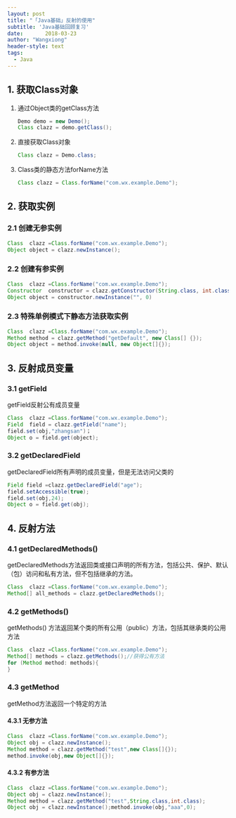 ```yaml
---
layout: post
title: "「Java基础」反射的使用"
subtitle: 'Java基础回顾复习'
date:       2018-03-23
author: "Wangxiong"
header-style: text
tags:
  - Java
---
```

## 1. 获取Class对象

1. 通过Object类的getClass方法

   ```java
   Demo demo = new Demo();
   Class clazz = demo.getClass();
   ```

2. 直接获取Class对象

   ```java
   Class clazz = Demo.class;
   ```

3. Class类的静态方法forName方法
	
   ```java
   Class clazz = Class.forName("com.wx.example.Demo");
   ```

## 2. 获取实例

### 2.1 创建无参实例

```java
Class  clazz =Class.forName("com.wx.example.Demo");
Object object = clazz.newInstance();
```

### 2.2 创建有参实例

```java
Class  clazz =Class.forName("com.wx.example.Demo");
Constructor  constructor = clazz.getConstructor(String.class, int.class);
Object object = constructor.newInstance("", 0)
```

### 2.3 特殊单例模式下静态方法获取实例

```java
Class  clazz =Class.forName("com.wx.example.Demo");
Method method = clazz.getMethod("getDefault", new Class[] {});
Object object = method.invoke(null, new Object[]{});
```

## 3. 反射成员变量

### 3.1 getField

getField反射公有成员变量

```java
Class  clazz =Class.forName("com.wx.example.Demo");
Field  field = clazz.getField("name");
field.set(obj,"zhangsan")；
Object o = field.get(object);
```

### 3.2 getDeclaredField

getDeclaredField所有声明的成员变量，但是无法访问父类的

```java
Field field =clazz.getDeclaredField("age");
field.setAccessible(true);
field.set(obj,24);
Object o = field.get(obj);
```

## 4. 反射方法

### 4.1 getDeclaredMethods() 

getDeclaredMethods方法返回类或接口声明的所有方法，包括公共、保护、默认（包）访问和私有方法，但不包括继承的方法。

```java
Class  clazz =Class.forName("com.wx.example.Demo");
Method[] all_methods = clazz.getDeclaredMethods();
```

### 4.2 getMethods()

getMethods() 方法返回某个类的所有公用（public）方法，包括其继承类的公用方法

```java
Class  clazz =Class.forName("com.wx.example.Demo");
Method[] methods = clazz.getMethods();//获得公有方法
for (Method method: methods){
}
```

### 4.3 getMethod

getMethod方法返回一个特定的方法

#### 4.3.1 无参方法

```java
Class  clazz =Class.forName("com.wx.example.Demo");
Object obj = clazz.newInstance();
Method method = clazz.getMethod("test",new Class[]{});
method.invoke(obj,new Object[]{});
```

#### 4.3.2 有参方法

```java
Class  clazz =Class.forName("com.wx.example.Demo");
Object obj = clazz.newInstance();
Method method = clazz.getMethod("test",String.class,int.class);
Object obj = clazz.newInstance();method.invoke(obj,"aaa",0);
```
